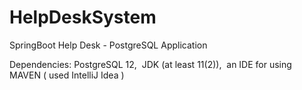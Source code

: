 # HelpDeskSystem
SpringBoot Help Desk - PostgreSQL Application 

Dependencies:
PostgreSQL 12, 
JDK (at least 11(2)), 
an IDE for using MAVEN ( used IntelliJ Idea )
